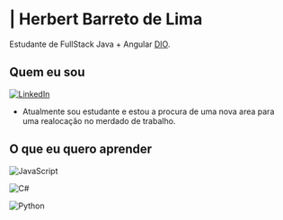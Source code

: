 
# | Herbert Barreto de Lima

Estudante de FullStack Java + Angular 
[DIO](https://www.dio.me/users/herbertbarreto2).

## Quem eu sou



[![LinkedIn](https://img.shields.io/badge/LinkedIn-000?style=for-the-badge&logo=linkedin&logoColor=0E76A8)](https://www.linkedin.com/in/herbertbarreto/)

- Atualmente sou estudante e estou a procura de uma nova area para uma realocação no merdado de trabalho.

## O que eu quero aprender

![JavaScript](https://img.shields.io/badge/JavaScript-000?style=for-the-badge&logo=javascript)

![C#](https://img.shields.io/badge/C%23-000?style=for-the-badge&logo=c-sharp&logoColor=823085)

![Python](https://img.shields.io/badge/Python-000?style=for-the-badge&logo=python)
